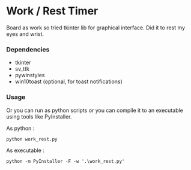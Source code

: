 # Work / Rest Timer
Board as work so tried tkinter lib for graphical interface. Did it to rest my eyes and wrist.

### Dependencies
- tkinter
- sv_ttk
- pywinstyles
- win10toast (optional, for toast notifications)

### Usage

Or you can run as python scripts or you can compile it to an executable using tools like PyInstaller.

As python :
```
python work_rest.py
```

As executable :
```
python -m PyInstaller -F -w '.\work_rest.py'
```
